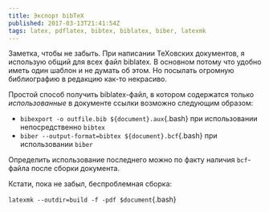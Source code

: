 ```yaml
---
title: Экспорт bibTeX
published: 2017-03-13T21:41:54Z
tags: latex, pdflatex, bibtex, biblatex, biber, latexmk
---
```


Заметка, чтобы не забыть. При написании TeXовских документов, я использую общий для всех файл biblatex. В основном потому что удобно иметь один шаблон и не думать об этом. Но посылать огромную библиографию в редакцию как-то некрасиво.

Простой способ получить biblatex-файл, в котором содержатся только *использованные* в документе ссылки возможно следующим образом:

- `bibexport -o outfile.bib ${document}.aux`{.bash} при использовании непосредственно `bibtex`
- `biber --output-format=bibtex ${document}.bcf`{.bash} при использовании `biber`

Определить использование последнего можно по факту наличия `bcf`-файла после сборки документа.

Кстати, пока не забыл, беспроблемная сборка:

`latexmk --outdir=build -f -pdf $document`{.bash}
